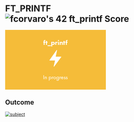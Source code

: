 # **FT_PRINTF** ![fcorvaro's 42 ft_printf Score](https://badge42.vercel.app/api/v2/clftrr31n000608jvhnng5zld/project/3069523)

<img align="center" src="https://github.com/f-corvaro/42.common_core/blob/main/ft_printf/ft_printf_intra.png">

## Outcome

<p align="justify">

[![subject](https://img.shields.io/badge/subject-ft_printf-blueviolet)](https://github.com/f-corvaro/42.common_core/blob/main/ft_printf/en.subject.pdf)


</p>
